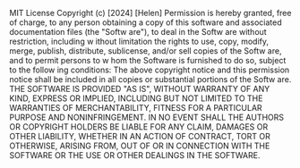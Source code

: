 MIT License
Copyright (c) [2024] [Helen]
Permission is hereby granted, free of charge, to any person obtaining a copy
of this software and associated documentation files (the "Softw are"), to deal
in the Softw are without restriction, including w ithout limitation the rights
to use, copy, modify, merge, publish, distribute, sublicense, and/or sell
copies of the Softw are, and to permit persons to w hom the Software is
furnished to do so, subject to the follow ing conditions:
The above copyright notice and this permission notice shall be included in all
copies or substantial portions of the Softw are.
THE SOFTWARE IS PROVIDED "AS IS", WITHOUT WARRANTY OF ANY KIND, EXPRESS 
OR
IMPLIED, INCLUDING BUT NOT LIMITED TO THE WARRANTIES OF MERCHANTABILITY,
FITNESS FOR A PARTICULAR PURPOSE AND NONINFRINGEMENT. IN NO EVENT 
SHALL THE
AUTHORS OR COPYRIGHT HOLDERS BE LIABLE FOR ANY CLAIM, DAMAGES OR 
OTHER
LIABILITY, WHETHER IN AN ACTION OF CONTRACT, TORT OR OTHERWISE, ARISING 
FROM,
OUT OF OR IN CONNECTION WITH THE SOFTWARE OR THE USE OR OTHER 
DEALINGS IN THE
SOFTWARE.

